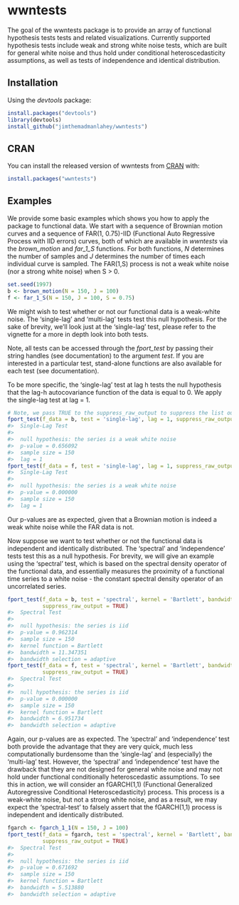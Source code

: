 
<!-- README.md is generated from README.Rmd. Please edit that file -->

# wwntests

The goal of the wwntests package is to provide an array of functional
hypothesis tests tests and related visualizations. Currently supported
hypothesis tests include weak and strong white noise tests, which are
built for general white noise and thus hold under conditional
heteroscedasticity assumptions, as well as tests of independence and
identical distribution.

## Installation

Using the *devtools* package:

``` r
install.packages("devtools")
library(devtools)
install_github("jimthemadmanlahey/wwntests")
```

## CRAN

You can install the released version of wwntests from
[CRAN](https://CRAN.R-project.org) with:

``` r
install.packages("wwntests")
```

## Examples

We provide some basic examples which shows you how to apply the package
to functional data. We start with a sequence of Brownian motion curves
and a sequence of FAR(1, 0.75)-IID (Functional Auto Regressive Process
with IID errors) curves, both of which are available in *wwntests* via
the *brown\_motion* and *far\_1\_S* functions. For both functions, *N*
determines the number of samples and *J* determines the number of times
each individual curve is sampled. The FAR(1,S) process is not a weak
white noise (nor a strong white noise) when S \> 0.

``` r
set.seed(1997)
b <- brown_motion(N = 150, J = 100)
f <- far_1_S(N = 150, J = 100, S = 0.75)
```

We might wish to test whether or not our functional data is a weak-white
noise. The ‘single-lag’ and ‘multi-lag’ tests test this null hypothesis.
For the sake of brevity, we’ll look just at the ‘single-lag’ test,
please refer to the vignette for a more in depth look into both tests.

Note, all tests can be accessed through the *fport\_test* by passing
their string handles (see documentation) to the argument *test*. If you
are interested in a particular test, stand-alone functions are also
available for each test (see documentation).

To be more specific, the ‘single-lag’ test at lag h tests the null
hypothesis that the lag-h autocovariance function of the data is equal
to 0. We apply the single-lag test at lag =
1.

``` r
# Note, we pass TRUE to the suppress_raw_output to suppress the list output of the function.
fport_test(f_data = b, test = 'single-lag', lag = 1, suppress_raw_output = TRUE)
#>  Single-Lag Test
#> 
#>  null hypothesis: the series is a weak white noise
#>  p-value = 0.656092
#>  sample size = 150
#>  lag = 1
fport_test(f_data = f, test = 'single-lag', lag = 1, suppress_raw_output = TRUE)
#>  Single-Lag Test
#> 
#>  null hypothesis: the series is a weak white noise
#>  p-value = 0.000000
#>  sample size = 150
#>  lag = 1
```

Our p-values are as expected, given that a Brownian motion is indeed a
weak white noise while the FAR data is not.

Now suppose we want to test whether or not the functional data is
independent and identically distributed. The ‘spectral’ and
‘independence’ tests test this as a null hypothesis. For brevity, we
will give an example using the ‘spectral’ test, which is based on the
spectral density operator of the functional data, and essentially
measures the proximity of a functional time series to a white noise -
the constant spectral density operator of an uncorrelated
series.

``` r
fport_test(f_data = b, test = 'spectral', kernel = 'Bartlett', bandwidth = 'adaptive', 
           suppress_raw_output = TRUE)
#>  Spectral Test
#> 
#>  null hypothesis: the series is iid
#>  p-value = 0.962314
#>  sample size = 150
#>  kernel function = Bartlett
#>  bandwidth = 11.347351
#>  bandwidth selection = adaptive
fport_test(f_data = f, test = 'spectral', kernel = 'Bartlett', bandwidth = 'adaptive', 
           suppress_raw_output = TRUE)
#>  Spectral Test
#> 
#>  null hypothesis: the series is iid
#>  p-value = 0.000000
#>  sample size = 150
#>  kernel function = Bartlett
#>  bandwidth = 6.951734
#>  bandwidth selection = adaptive
```

Again, our p-values are as expected. The ‘spectral’ and ‘independence’
test both provide the advantage that they are very quick, much less
computationally burdensome than the ‘single-lag’ and (especially) the
‘multi-lag’ test. However, the ‘spectral’ and ‘independence’ test have
the drawback that they are not designed for general white noise and may
not hold under functional conditionally heteroscedastic assumptions. To
see this in action, we will consider an fGARCH(1,1) (Functional
Generalized Autoregressive Conditional Heteroscedasticity) process. This
process is a weak-white noise, but not a strong white noise, and as a
result, we may expect the ‘spectral-test’ to falsely assert that the
fGARCH(1,1) process is independent and identically distributed.

``` r
fgarch <- fgarch_1_1(N = 150, J = 100)
fport_test(f_data = fgarch, test = 'spectral', kernel = 'Bartlett', bandwidth = 'adaptive',
           suppress_raw_output = TRUE)
#>  Spectral Test
#> 
#>  null hypothesis: the series is iid
#>  p-value = 0.671692
#>  sample size = 150
#>  kernel function = Bartlett
#>  bandwidth = 5.513880
#>  bandwidth selection = adaptive
```
